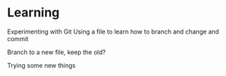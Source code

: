 # Learning
Experimenting with Git
Using a file to learn how to branch and change and commit

Branch to a new file, keep the old?

Trying some new things